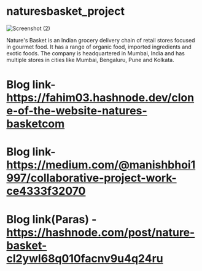 # naturesbasket_project 

![Screenshot (2)](https://user-images.githubusercontent.com/89356200/191306059-1bfe1083-3ec1-407b-8083-688fea42da66.png)


Nature's Basket is an Indian grocery delivery chain of retail stores focused in gourmet food. It has a range of organic food, imported ingredients and exotic foods. The company is headquartered in Mumbai, India and has multiple stores in cities like Mumbai, Bengaluru, Pune and Kolkata.






# Blog link- https://fahim03.hashnode.dev/clone-of-the-website-natures-basketcom 
# Blog link- https://medium.com/@manishbhoi1997/collaborative-project-work-ce4333f32070
# Blog link(Paras) - https://hashnode.com/post/nature-basket-cl2ywl68q010facnv9u4q24ru
